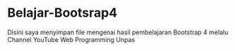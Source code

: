 # Belajar-Bootsrap4
Disini saya menyimpan file mengenai hasil pembelajaran Bootstrap 4 melalu Channel YouTube Web Programming Unpas
